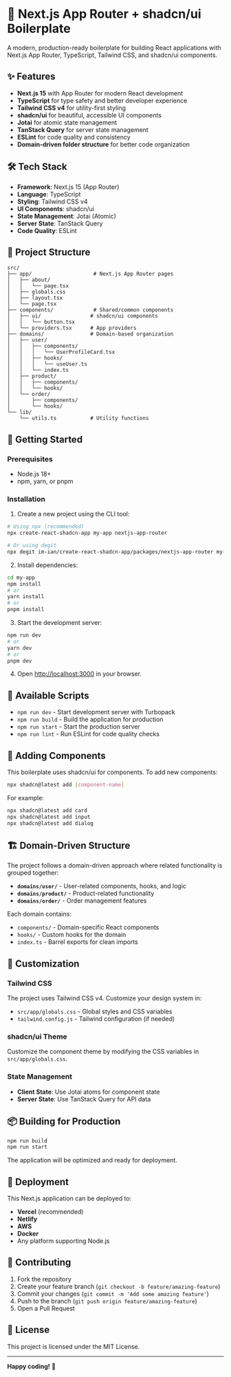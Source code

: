 # 🚀 Next.js App Router + shadcn/ui Boilerplate

A modern, production-ready boilerplate for building React applications with Next.js App Router, TypeScript, Tailwind CSS, and shadcn/ui components.

## ✨ Features

- **Next.js 15** with App Router for modern React development
- **TypeScript** for type safety and better developer experience
- **Tailwind CSS v4** for utility-first styling
- **shadcn/ui** for beautiful, accessible UI components
- **Jotai** for atomic state management
- **TanStack Query** for server state management
- **ESLint** for code quality and consistency
- **Domain-driven folder structure** for better code organization

## 🛠️ Tech Stack

- **Framework**: Next.js 15 (App Router)
- **Language**: TypeScript
- **Styling**: Tailwind CSS v4
- **UI Components**: shadcn/ui
- **State Management**: Jotai (Atomic)
- **Server State**: TanStack Query
- **Code Quality**: ESLint

## 📁 Project Structure

```
src/
├── app/                    # Next.js App Router pages
│   ├── about/
│   │   └── page.tsx
│   ├── globals.css
│   ├── layout.tsx
│   └── page.tsx
├── components/             # Shared/common components
│   ├── ui/                # shadcn/ui components
│   │   └── button.tsx
│   └── providers.tsx      # App providers
├── domains/               # Domain-based organization
│   ├── user/
│   │   ├── components/
│   │   │   └── UserProfileCard.tsx
│   │   ├── hooks/
│   │   │   └── useUser.ts
│   │   └── index.ts
│   ├── product/
│   │   ├── components/
│   │   └── hooks/
│   └── order/
│       ├── components/
│       └── hooks/
└── lib/
    └── utils.ts           # Utility functions
```

## 🚀 Getting Started

### Prerequisites

- Node.js 18+ 
- npm, yarn, or pnpm

### Installation

1. Create a new project using the CLI tool:

```bash
# Using npx (recommended)
npx create-react-shadcn-app my-app nextjs-app-router

# Or using degit
npx degit im-ian/create-react-shadcn-app/packages/nextjs-app-router my-app
```

2. Install dependencies:

```bash
cd my-app
npm install
# or
yarn install
# or
pnpm install
```

3. Start the development server:

```bash
npm run dev
# or
yarn dev
# or
pnpm dev
```

4. Open [http://localhost:3000](http://localhost:3000) in your browser.

## 📝 Available Scripts

- `npm run dev` - Start development server with Turbopack
- `npm run build` - Build the application for production
- `npm run start` - Start the production server
- `npm run lint` - Run ESLint for code quality checks

## 🎨 Adding Components

This boilerplate uses shadcn/ui for components. To add new components:

```bash
npx shadcn@latest add [component-name]
```

For example:
```bash
npx shadcn@latest add card
npx shadcn@latest add input
npx shadcn@latest add dialog
```

## 🏗️ Domain-Driven Structure

The project follows a domain-driven approach where related functionality is grouped together:

- **`domains/user/`** - User-related components, hooks, and logic
- **`domains/product/`** - Product-related functionality
- **`domains/order/`** - Order management features

Each domain contains:
- `components/` - Domain-specific React components
- `hooks/` - Custom hooks for the domain
- `index.ts` - Barrel exports for clean imports

## 🔧 Customization

### Tailwind CSS

The project uses Tailwind CSS v4. Customize your design system in:
- `src/app/globals.css` - Global styles and CSS variables
- `tailwind.config.js` - Tailwind configuration (if needed)

### shadcn/ui Theme

Customize the component theme by modifying the CSS variables in `src/app/globals.css`.

### State Management

- **Client State**: Use Jotai atoms for component state
- **Server State**: Use TanStack Query for API data

## 📦 Building for Production

```bash
npm run build
npm run start
```

The application will be optimized and ready for deployment.

## 🚀 Deployment

This Next.js application can be deployed to:

- **Vercel** (recommended)
- **Netlify**
- **AWS**
- **Docker**
- Any platform supporting Node.js

## 🤝 Contributing

1. Fork the repository
2. Create your feature branch (`git checkout -b feature/amazing-feature`)
3. Commit your changes (`git commit -m 'Add some amazing feature'`)
4. Push to the branch (`git push origin feature/amazing-feature`)
5. Open a Pull Request

## 📄 License

This project is licensed under the MIT License.

---

**Happy coding!** 🎉
